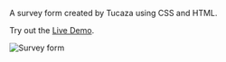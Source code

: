 A survey form created by Tucaza using CSS and HTML.

Try out the [Live Demo](https://tucaza555.github.io/survey-form/).

![Survey form](https://user-images.githubusercontent.com/68226299/172190845-a27a3bc6-7873-4d94-9d19-1aa8fe1455d2.png)
